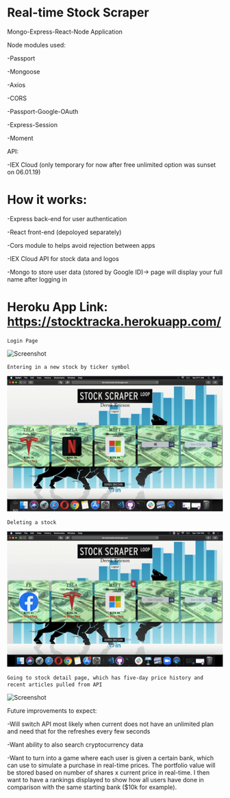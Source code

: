 # Real-time Stock Scraper
Mongo-Express-React-Node Application

Node modules used:

-Passport

-Mongoose

-Axios

-CORS

-Passport-Google-OAuth

-Express-Session

-Moment

API:

-IEX Cloud (only temporary for now after free unlimited option was sunset on 06.01.19)

# How it works:

-Express back-end for user authentication

-React front-end (depoloyed separately)

-Cors module to helps avoid rejection between apps

-IEX Cloud API for stock data and logos

-Mongo to store user data (stored by Google ID)-> page will display your full name after logging in

# Heroku App Link: https://stocktracka.herokuapp.com/

```
Login Page
```

![Screenshot](logingif.gif)

```
Entering in a new stock by ticker symbol
```

![Screenshot](NewStock.gif)

```
Deleting a stock
```

![Screenshot](stockdelete.gif)

```
Going to stock detail page, which has five-day price history and recent articles pulled from API
```

![Screenshot](newStockgif.gif)

Future improvements to expect:

-Will switch API most likely when current does not have an unlimited plan and need that for the refreshes every few seconds

-Want ability to also search cryptocurrency data

-Want to turn into a game where each user is given a certain bank, which can use to simulate a purchase in real-time prices.  The portfolio value will be stored based on number of shares x current price in real-time.  I then want to have a rankings displayed to show how all users have done in comparison with the same starting bank ($10k for example).
